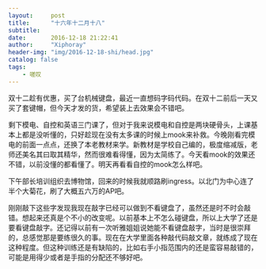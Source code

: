 ```yaml
---
layout:     post
title:      "十六年十二月十八"
subtitle:   
date:       2016-12-18 21:22:41
author:     "Xiphoray"
header-img: "img/2016-12-18-shi/head.jpg"
catalog: false
tags:     
    - 嗟叹
---
```



双十二趁有优惠，买了台机械键盘，最近一直想码字码代码。在双十二前后一天又买了套键帽，但今天才发的货，希望装上去效果会不错吧。

剩下模电、自控和英语三门课了，但对于我来说模电和自控是两块硬骨头，上课基本上都是没听懂的，只好趁现在没有太多课的时候上mook来补救。今晚刚看完模电的前面一点点，还换了本老教材来学。新教材是学校自己编的，极度缩减版，老师还美名其曰取其精华，然而很难看得懂，因为太简练了。今天看mook的效果还不错，以前没懂的都看懂了。明天再看看自控的mook怎么样吧。

下午部长培训组织去博物馆，回来的时候我就顺路刷ingress。以北门为中心连了半个大菊花，刷了大概五六万的AP吧。

刚刚敲下这些字发现我现在敲字已经可以做到不看键盘了，虽然还是时不时会敲错。想起来还真是个不小的改变呢。以前基本上不怎么碰键盘，所以上大学了还是要看键盘敲字。还记得以前有一次听雅姐姐说她能不看键盘敲字，当时是很崇拜的，总感觉那是要练很久的事。现在在大学里面各种敲代码敲文章，就练成了现在这种程度。但这种训练还是有缺陷的，比如右手小指范围内的还是蛮容易敲错的，可能是用得少或者是手指的分配还不够好吧。

